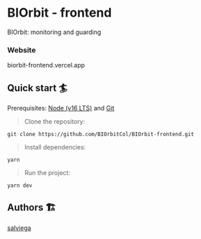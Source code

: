 # BIOrbit - frontend

BIOrbit: monitoring and guarding

### Website

biorbit-frontend.vercel.app

## Quick start 🏄

Prerequisites: [Node (v16 LTS)](https://nodejs.org/en/download/) and [Git](https://git-scm.com/downloads)

> Clone the repository:

```
git clone https://github.com/BIOrbitCol/BIOrbit-frontend.git
```

> Install dependencies:

```
yarn
```

> Run the project:

```
yarn dev
```

## Authors 🏗

[salviega](https://github.com/salviega)
